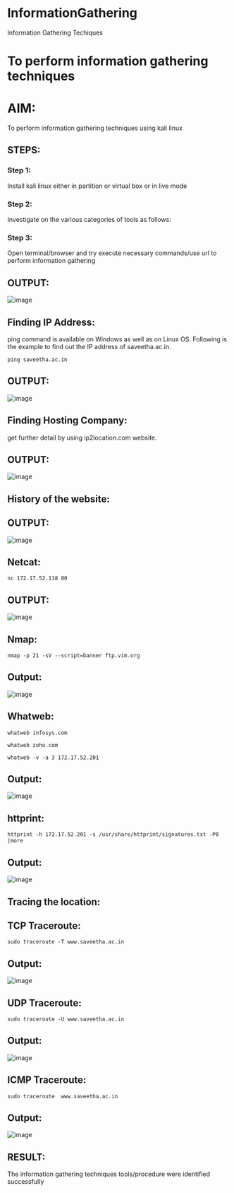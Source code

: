 # InformationGathering
Information Gathering Techiques

# To perform information gathering techniques

# AIM:

To perform information gathering techniques using kali linux 

## STEPS:

### Step 1:

Install kali linux either in partition or virtual box or in live mode

### Step 2:

Investigate on the various categories of tools as follows:

### Step 3:
Open terminal/browser and try execute necessary commands/use url to perform information gathering


## OUTPUT:

![image](https://github.com/Shrishxok/InformationGathering/assets/120294863/06017a50-2ebb-4b01-871b-ade4a2330e88)

## Finding IP Address:

ping command is available on Windows as well as on Linux OS. Following is the example to find out the IP address of saveetha.ac.in.

```
ping saveetha.ac.in
```
## OUTPUT:

![image](https://github.com/Shrishxok/InformationGathering/assets/120294863/f79851aa-f11b-451d-a69c-4600c15dc125)

## Finding Hosting Company:

get further detail by using ip2location.com website.

## OUTPUT:

![image](https://github.com/Shrishxok/InformationGathering/assets/120294863/7e61fac6-f695-4969-88c6-17d57f9ca2f7)

## History of the website:

## OUTPUT:

![image](https://github.com/Shrishxok/InformationGathering/assets/120294863/7ade42a1-5907-43cd-947b-6a60a1289a5e)

## Netcat:

```
nc 172.17.52.118 80
```
## OUTPUT:
![image](https://github.com/NAVEENKUMAR4325/InformationGathering/assets/119479566/d1f0210b-9156-404f-8c02-76d510c1811b)

## Nmap:
```
nmap -p 21 -sV --script=banner ftp.vim.org
```
## Output:
![image](https://github.com/NAVEENKUMAR4325/InformationGathering/assets/119479566/fa84cef7-ca0c-4f88-abbb-74e2010e6997)

## Whatweb:
```
whatweb infosys.com
```
```
whatweb zoho.com
```
```
whatweb -v -a 3 172.17.52.201
```
## Output:
![image](https://github.com/NAVEENKUMAR4325/InformationGathering/assets/119479566/28c1c032-d519-4b99-8397-4169e7f92a79)

## httprint:
```
httprint -h 172.17.52.201 -s /usr/share/httprint/signatures.txt -P0 |more
```
## Output:
![image](https://github.com/NAVEENKUMAR4325/InformationGathering/assets/119479566/2e014e0d-7f22-4295-99a2-ed356bf53038)

## Tracing the location:
## TCP Traceroute:
```
sudo traceroute -T www.saveetha.ac.in
```
## Output:
![image](https://github.com/NAVEENKUMAR4325/InformationGathering/assets/119479566/82af8c57-112c-4d1c-a315-77c101b1dae7)

## UDP Traceroute:
```
sudo traceroute -U www.saveetha.ac.in
```
## Output:
![image](https://github.com/NAVEENKUMAR4325/InformationGathering/assets/119479566/1e89bc42-1570-485c-b7dd-eb7eb9b59660)

## ICMP Traceroute:
```
sudo traceroute  www.saveetha.ac.in
```
## Output:
![image](https://github.com/NAVEENKUMAR4325/InformationGathering/assets/119479566/f73f452c-739c-44ad-9150-12cb1f38ed94)



## RESULT:
The information gathering techniques tools/procedure were  identified successfully
